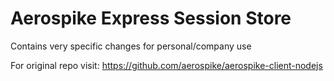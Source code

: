 # Aerospike Express Session Store 

Contains very specific changes for personal/company use

For original repo visit: https://github.com/aerospike/aerospike-client-nodejs

